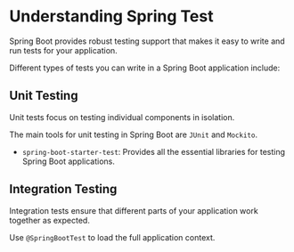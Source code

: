 # Understanding Spring Test

Spring Boot provides robust testing support that makes it easy to write and run tests for your application.

Different types of tests you can write in a Spring Boot application include:

## Unit Testing

Unit tests focus on testing individual components in isolation.

The main tools for unit testing in Spring Boot are `JUnit` and `Mockito`.

- `spring-boot-starter-test`: Provides all the essential libraries for testing Spring Boot applications.

## Integration Testing

Integration tests ensure that different parts of your application work together as expected.

Use `@SpringBootTest` to load the full application context.
